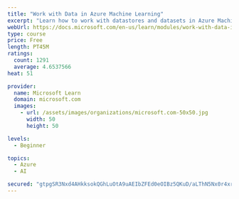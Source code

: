 ```yaml
---
title: "Work with Data in Azure Machine Learning"
excerpt: "Learn how to work with datastores and datasets in Azure Machine Learning."
webUrl: https://docs.microsoft.com/en-us/learn/modules/work-with-data-in-aml/
type: course
price: Free
length: PT45M
ratings:
  count: 1291
  average: 4.6537566
heat: 51

provider:
  name: Microsoft Learn
  domain: microsoft.com
  images:
    - url: /assets/images/organizations/microsoft.com-50x50.jpg
      width: 50
      height: 50

levels:
  - Beginner

topics:
  - Azure
  - AI

secured: "gtpgSR3Nxd4AHkksokQGhLuOtA9uAEIbZFEd0eOIBz5QKuD/aLThN5Nx0r4xrFzWFWqBVxlnMZ3slGkj3hnaSKQdncMtcLjszxi7XI5ED/lXhc/LmSv9nHSn5yUiRWXwnsF3jHMT4Q2VkD/TfwuGIdoQEIhDe9jjz+evjNWzWVzaspEfc/UqHKSuCRtqcuee3OZwv5DAFLVxJcXXhmboPQapJh/Pcl2GX7wcso9SqERwzOFtfQr/OGJ+0Ff788u8ULL917VNRFTzC2FzIh8+k2LhGSjxWTPewlUOiX9zryJwQAIoI3BkFR6HZMF8aSRR0jM9ZKpOz+xSi3r2TnyFNELKSeFZFICoXfvLOKqQk4gZEqg/JZLlG6CLMtaTkj/gPIvSyPnD7m9COHIoGc55pHm+4hCiCssPGI1ElGrEJFY=;vDDAAqT7lZDFhXzwi6ZdBw=="
---
```


